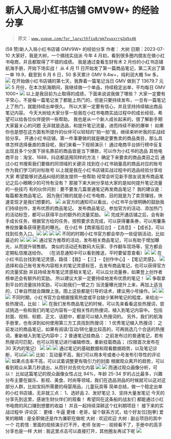 # 新人入局小红书店铺 GMV9W+ 的经验分享

> 原文：[`www.yuque.com/for_lazy/thfiu8/gm7vuxxrrg2q5x46`](https://www.yuque.com/for_lazy/thfiu8/gm7vuxxrrg2q5x46)

<ne-h2 id="6d686bae" data-lake-id="6d686bae"><ne-heading-ext><ne-heading-anchor></ne-heading-anchor><ne-heading-fold></ne-heading-fold></ne-heading-ext><ne-heading-content><ne-text id="ub0e9cebc">(58 赞)新人入局小红书店铺 GMV9W+ 的经验分享</ne-text></ne-heading-content></ne-h2> <ne-p id="ua6614d39" data-lake-id="ua6614d39"><ne-text id="ue2e75dfa">作者： 大树</ne-text></ne-p> <ne-p id="u2f2dd3cf" data-lake-id="u2f2dd3cf"><ne-text id="ua482cb59">日期：2023-07-10</ne-text></ne-p> <ne-p id="uc6a07555" data-lake-id="uc6a07555"><ne-text id="uea517019">大家好，我是大树，一个搞钱实战派</ne-text></ne-p> <ne-p id="u8a594ceb" data-lake-id="u8a594ceb"><ne-text id="ucdb97061">今年 4 月初，看到很多圈内朋友在做小红书电商，并且都取得了不错的成绩。</ne-text></ne-p> <ne-p id="u85b20822" data-lake-id="u85b20822"><ne-text id="u53cdd7f5">我是通过查看生财有术 2 月份的小红书店铺航海手册，开始下场实战！</ne-text></ne-p> <ne-p id="u20198077" data-lake-id="u20198077"><ne-text id="u1a590e01">从 4 月 11 日开始发了第一篇商品笔记，第二天出了第一单 19.9，截至到 6 月 6 日，50 多天累计 GMV 9.4w+，纯利润大概 5w 多。</ne-text><ne-card data-card-name="image" data-card-type="inline" id="ZItTy" data-event-boundary="card">![](img/942c91c5c802da88c741a5898d142dbe.png)  <ne-p id="u2679177d" data-lake-id="u2679177d"><ne-text id="u01483e09">在开始做小红书店铺的第七天，我靠着一篇笔记当日 GMV 做到了 13679.7 元</ne-text></ne-p> <ne-p id="ue1d9a1a4" data-lake-id="ue1d9a1a4"><ne-card data-card-name="image" data-card-type="inline" id="RaLV0" data-event-boundary="card">![](img/987c89c5fc63ce678a146b950afc07d8.png)  <ne-p id="ua8106d81" data-lake-id="ua8106d81"><ne-text id="u4c0f8833">5 月份，在本次航海期间，我继续做一个单品，持续稳定出单，平均每日 GMV 1000+</ne-text></ne-p> <ne-p id="u261154db" data-lake-id="u261154db"><ne-card data-card-name="image" data-card-type="inline" id="yPNMQ" data-event-boundary="card">![](img/883d323485a8f3795c35b1b5fa5341ac.png)  <ne-p id="u425b2407" data-lake-id="u425b2407"><ne-text id="ud100b488">以上是我目前为止取得的成绩，下面来说说我做了哪些？</ne-text></ne-p> <ne-p id="u9526ff08" data-lake-id="u9526ff08"><ne-text id="u36d8fbda">大家一定要有平常心，不是每一篇笔记发了都能上热门的，但是只要持续发布，一旦有一篇笔记上了热门，就能持续出单很久。</ne-text></ne-p> <ne-p id="u5150aa4e" data-lake-id="u5150aa4e"><ne-text id="ua4db6970">所以大家一定要有信心，并且坚持持续输出商品笔记内容。</ne-text></ne-p> <ne-p id="u594b30bd" data-lake-id="u594b30bd"><ne-text id="ue334b29c">今天大树给大家分享一些我在小红书电商实战过程中的成长经验，希望可以给各位伙伴提供一些帮助。</ne-text></ne-p> <ne-p id="ue1de9432" data-lake-id="ue1de9432"><ne-text id="u5bf4a448">我也是从一个新人成长起来的，很了解新手期大家最关心的问题</ne-text></ne-p> <ne-p id="u840e3a11" data-lake-id="u840e3a11"><ne-text id="uf75619dd">无非就是选品，和提升笔记流量，进而持续不断的爆单！</ne-text></ne-p> <ne-p id="u344dd20d" data-lake-id="u344dd20d"><ne-text id="u35089d65">如果你也是想在这方面有所提升的伙伴可以轻轻的“拍一拍”我，继续来听听我的实战经验分享。</ne-text></ne-p> <ne-p id="u6a100a5a" data-lake-id="u6a100a5a"><ne-text id="ud41d1f58">开通小红书店铺，第一件事要做的就是确定要售卖的商品类目，那么具体怎样选择垂直的类目呢，我们来看一下视频演示！</ne-text></ne-p> <ne-p id="u10609cc5" data-lake-id="u10609cc5"><ne-text id="u5be34327">通过电商平台排行榜中反复出现且多个分类下排名靠前的商品皆是当下爆款，可以作为小红书的选品</ne-text></ne-p> <ne-p id="ufe39c734" data-lake-id="ufe39c734"><ne-text id="ua3cb3f1c">其他电商平台：淘宝、1688，抖店都适用同样的方法！</ne-text></ne-p> <ne-p id="u52a6c592" data-lake-id="u52a6c592"><ne-text id="u5687ded4">确定下来要卖的商品类目之后</ne-text> <ne-text id="ubc0f2bd9">通过小红书搜索我们要做的同领域的关键词</ne-text> <ne-text id="u662ff910">找到在小红书销量高的商品对应的账号作为我们学习的对标账号</ne-text></ne-p> <ne-p id="u8d8e33f1" data-lake-id="u8d8e33f1"><ne-text id="u030914b5">以上就是我在小红书店铺实战过程中的选品经验分享给大家</ne-text> <ne-text id="u3d350381">希望能够对选品纠结的朋友提供一些帮助</ne-text></ne-p> <ne-p id="u5f0c41bb" data-lake-id="u5f0c41bb"><ne-text id="u55c5e9ec">经常会听见新手朋友说发布商品笔记之后小眼睛少的可怜有没有？</ne-text></ne-p> <ne-p id="u820eff34" data-lake-id="u820eff34"><ne-text id="u7b04e538">那接下来大树分享给大家的是如何提升笔记流量的一些技巧</ne-text></ne-p> <ne-p id="ue190ec15" data-lake-id="ue190ec15"><ne-text id="u84592c66">有的伙伴问到：要不要发几篇普通笔记再发商品笔记？</ne-text></ne-p> <ne-p id="u0d93b96c" data-lake-id="u0d93b96c"><ne-text id="ufe655b7f">我的建议是：每篇都发商品笔记。</ne-text></ne-p> <ne-p id="u3b6b03da" data-lake-id="u3b6b03da"><ne-text id="uc5c0b42f">因为我们做的就是小红书电商，目的就是为了卖货赚钱，快速变现才是我们想要的。</ne-text></ne-p> <ne-p id="u95a92b3a" data-lake-id="u95a92b3a"><ne-card data-card-name="image" data-card-type="inline" id="kQfdF" data-event-boundary="card">![](img/70ffde38acf485801df680a21109f0ba.png)</ne-card></ne-p> <ne-p id="u9120a6c7" data-lake-id="u9120a6c7"><ne-text id="u7a4874dc">从官方的通知可以看出，小红书平台很明确的鼓励我们持续创作，发布优质的商品笔记。</ne-text></ne-p> <ne-p id="u95f4756b" data-lake-id="u95f4756b"><ne-text id="u1f36babb">发布商品笔记、参加官方的活动、添加热门的活动标签，都可以获得平台的额外的流量奖励。</ne-text></ne-p> <ne-p id="u90659606" data-lake-id="u90659606"><ne-card data-card-name="image" data-card-type="inline" id="khBhA" data-event-boundary="card">![](img/87e405dc4d745b63b89c088d7726431c.png)</ne-card></ne-p> <ne-p id="u6736cbc2" data-lake-id="u6736cbc2"><ne-text id="ub28fa68f">完成开通店铺之后，会有新手成长任务，根据官方给的任务，按照要求去完成，可以获得薯条券，可以用薯条券投放薯条获得更高的曝光。</ne-text></ne-p> <ne-p id="u4913ddc7" data-lake-id="u4913ddc7"><ne-text id="ue2b02b55">在小红书【商家版后台】-【消息】-【成长】，可以找到任务入口。</ne-text><ne-card data-card-name="image" data-card-type="inline" id="oTts7" data-event-boundary="card">![](img/2f544092e68a1432fa91df4b44ee6606.png)</ne-card></ne-p> <ne-p id="u4f3934c3" data-lake-id="u4f3934c3"><ne-card data-card-name="image" data-card-type="inline" id="xL8KX" data-event-boundary="card">![](img/1161c86ae591346f03543b50eb4092e3.png)</ne-card></ne-p> <ne-p id="u28477c8d" data-lake-id="u28477c8d"><ne-card data-card-name="image" data-card-type="inline" id="wKS55" data-event-boundary="card">![](img/2697bef828f37bb267c9c1aba804ddff.png)</ne-card></ne-p> <ne-p id="u642868cb" data-lake-id="u642868cb"><ne-card data-card-name="image" data-card-type="inline" id="Cc8f6" data-event-boundary="card">![](img/d9c5065a7bfc6e530239680f2c99105a.png)</ne-card></ne-p> <ne-p id="ue6bd82f0" data-lake-id="ue6bd82f0"><ne-text id="u6f27513e">不同的时期小红书官方都会举办一些促销活动，比如最近的</ne-text></ne-p> <ne-p id="u324ccb3d" data-lake-id="u324ccb3d"><ne-card data-card-name="image" data-card-type="inline" id="WE0tn" data-event-boundary="card">![](img/3cd81b717743eccad1ed6d78007720f2.png)</ne-card></ne-p> <ne-p id="u8feea85a" data-lake-id="u8feea85a"><ne-card data-card-name="image" data-card-type="inline" id="DPSwm" data-event-boundary="card">![](img/b04724693793825e603f0e9bb491c096.png)</ne-card></ne-p> <ne-p id="ucd1224f3" data-lake-id="ucd1224f3"><ne-card data-card-name="image" data-card-type="inline" id="q7OVs" data-event-boundary="card">![](img/2c93e07317601e3578d2d5db225f498e.png)</ne-card></ne-p> <ne-p id="uaf3230b5" data-lake-id="uaf3230b5"><ne-text id="u5bf40a9e">通过官方推荐的活动，发布相关商品笔记，可以有助于增加曝光，从而提升销售额。</ne-text> <ne-text id="u00b5f8ef">类似的活动还有数码大玩家、手作翻车现场等，官方都会定期私信推送给你。</ne-text> <ne-text id="u7202d55d">（在消息通知中可以看到推送，平时要留意查看）</ne-text><ne-card data-card-name="image" data-card-type="inline" id="SaYT7" data-event-boundary="card">![](img/134c22d4c75366ca2a6647a974d4ef80.png)</ne-card></ne-p> <ne-p id="ueec0bff2" data-lake-id="ueec0bff2"><ne-card data-card-name="image" data-card-type="inline" id="tllf7" data-event-boundary="card">![](img/c0b530d61593e6b3db3981093c162fa0.png)</ne-card></ne-p> <ne-p id="ud4c5ca98" data-lake-id="ud4c5ca98"><ne-text id="ua4e9c97e">在小红书后台找到笔记灵感，路径：【我】-【三】-【创作中心】-【笔记灵感】。</ne-text></ne-p> <ne-p id="uefc97a5c" data-lake-id="uefc97a5c"><ne-card data-card-name="image" data-card-type="inline" id="f3NVG" data-event-boundary="card">![](img/aa2cff053c859168897721664a346603.png)</ne-card></ne-p> <ne-p id="uf6375153" data-lake-id="uf6375153"><ne-text id="u0d964b99">选择和自己账号发布内容相关的笔记灵感标签，去发布商品笔记，也可以获得官方的流量奖励</ne-text></ne-p> <ne-p id="u4419cb95" data-lake-id="u4419cb95"><ne-text id="uded13cd1">并且持续发布笔记灵感相关笔记，可以瓜分流量券，如果登上创作者榜单还会有额外的奖励。</ne-text></ne-p> <ne-p id="ub413b829" data-lake-id="ub413b829"><ne-text id="ua88a3389">所以建议大家一定要持续地发布优质的笔记！</ne-text></ne-p> <ne-p id="u0e60d525" data-lake-id="u0e60d525"><ne-card data-card-name="image" data-card-type="inline" id="K091X" data-event-boundary="card">![](img/edb5663555585900944f704d9a80f40a.png)</ne-card></ne-p> <ne-p id="u9220cb4d" data-lake-id="u9220cb4d"><ne-text id="uaecb29ed">争取拿到平台的流量扶持奖励，可以助我们一臂之力</ne-text></ne-p> <ne-p id="uacda4110" data-lake-id="uacda4110"><ne-text id="u6ac33446">当流量曝光提升上来，再加上适当的，订单自然就会蹭蹭上涨。图上这些都是引导的话术，建议用小号操作。</ne-text><ne-card data-card-name="image" data-card-type="inline" id="EeVfY" data-event-boundary="card">![](img/4935a67184a580aaeee52909e9c71d34.png)</ne-card></ne-p> <ne-p id="uc731c5da" data-lake-id="uc731c5da"><ne-card data-card-name="image" data-card-type="inline" id="NGzM1" data-event-boundary="card">![](img/ccc2ba18b67e537e553bf2a58e714969.png)</ne-card></ne-p> <ne-p id="ue2b8324e" data-lake-id="ue2b8324e"><ne-card data-card-name="image" data-card-type="inline" id="Vrvsy" data-event-boundary="card">![](img/2246bff96ffef2d38bc12d20e634be51.png)</ne-card></ne-p> <ne-p id="u663b67f1" data-lake-id="u663b67f1"><ne-text id="u66ed3c0c">不同时期，小红书官方会根据搜索热度或平台缺少某种笔记的程度，来给出一些热搜词，比如：</ne-text></ne-p> <ne-p id="ud8bf99c1" data-lake-id="ud8bf99c1"><ne-card data-card-name="image" data-card-type="inline" id="lIfO9" data-event-boundary="card">![](img/8129886632f86461dea0c77cf2f2b1d6.png)</ne-card></ne-p> <ne-p id="u7387fe68" data-lake-id="u7387fe68"><ne-text id="ub7b1ee9d">在我们发布商品笔记的时候，可以先来看看这些热搜词，尝试挑选一些和我们的笔记内容有一定相关性的热搜词，植入到笔记内容中。</ne-text></ne-p> <ne-p id="uba8660fa" data-lake-id="uba8660fa"><ne-text id="uad2e76fb">包括封面、视频、标题、正文、话题中，都是可以植入热搜词的。</ne-text></ne-p> <ne-p id="u43d736a4" data-lake-id="u43d736a4"><ne-text id="u3a7da130">另外，我们的航海手册里，也有讲到如何使用第三方工具找到热搜词：</ne-text></ne-p> <ne-oli index-type="0"><ne-oli-i>1</ne-oli-i> <ne-oli-c class="ne-oli-content" id="uf61f8c26" data-lake-id="uf61f8c26"><ne-text id="u87cb0e30">优秀笔记植入热搜词：</ne-text> <ne-text id="u7ed4ffad">之前发过的商品笔记，如果有阅读/互动/转化量比较高的，可再挑选几个合适的热搜词，重新植入到笔记内容中；</ne-text></ne-oli-c></ne-oli> <ne-oli index-type="0"><ne-oli-i>2</ne-oli-i> <ne-oli-c class="ne-oli-content" id="ufe090fc4" data-lake-id="ufe090fc4"><ne-text id="uc5405741">普通笔记挂商品：</ne-text> <ne-text id="u34cf3d32">之前发布过的普通笔记，若有热搜词可匹配，也可以将笔记进行编辑修改，重新挂载商品；</ne-text> <ne-text id="u671a7912">(仅限首次发布在 30 天内的笔记）</ne-text></ne-oli-c></ne-oli> <ne-p id="uf0b3ef90" data-lake-id="uf0b3ef90"><ne-card data-card-name="image" data-card-type="inline" id="WEEcK" data-event-boundary="card">![](img/0f5f15699344f6ced9c82112c86b3951.png)</ne-card></ne-p> <ne-p id="u821d803b" data-lake-id="u821d803b"><ne-card data-card-name="image" data-card-type="inline" id="kylpW" data-event-boundary="card">![](img/0b88ee8adfff22ccec86a2f544f948dc.png)</ne-card></ne-p> <ne-p id="u0a4b6e12" data-lake-id="u0a4b6e12"><ne-card data-card-name="image" data-card-type="inline" id="FRHxD" data-event-boundary="card">![](img/7e7bd0a8dc3312a20a3aa1a167c73fec.png)</ne-card></ne-p> <ne-p id="u0cdf4d71" data-lake-id="u0cdf4d71"><ne-text id="uee39e7ba">通过笔记的基础数据和观看数据趋势，以及笔记诊断，可以</ne-text><ne-card data-card-name="image" data-card-type="inline" id="jWFRi" data-event-boundary="card">![](img/6a12b7a8ee71284afd6dd746f0261f60.png)</ne-card></ne-p> <ne-p id="u4c2fb745" data-lake-id="u4c2fb745"><ne-card data-card-name="image" data-card-type="inline" id="l76cj" data-event-boundary="card">![](img/b92f513e3c6e41f6881ad99c673db94b.png)</ne-card></ne-p> <ne-p id="u73f83ae8" data-lake-id="u73f83ae8"><ne-text id="u5470d10f">比如：互动量不高，我们可以用本号或者小号发布引导性的评论</ne-text></ne-p> <ne-p id="u0a556d2a" data-lake-id="u0a556d2a"><ne-card data-card-name="image" data-card-type="inline" id="UQxvN" data-event-boundary="card">![](img/0eba893e8e1c155aed3e69abe3ee2b77.png)</ne-card></ne-p> <ne-p id="uebe9ab70" data-lake-id="uebe9ab70"><ne-text id="u5f232809">如果点击率不高，可以试着调整更有吸引力的封面</ne-text></ne-p> <ne-p id="u5f94cddb" data-lake-id="u5f94cddb"><ne-text id="u2b3bf6be">根据观众离开的趋势，可以看到观众从第几秒退出，从而针对去优化内容</ne-text></ne-p> <ne-p id="u22f4ab96" data-lake-id="u22f4ab96"><ne-card data-card-name="image" data-card-type="inline" id="qOpfx" data-event-boundary="card">![](img/cb29db36f5bc205e2c1ca19b5c29aeea.png)</ne-card></ne-p> <ne-p id="ua496e285" data-lake-id="ua496e285"><ne-card data-card-name="image" data-card-type="inline" id="uisvv" data-event-boundary="card">![](img/2f4ebcccbaa47d60a0db2308225f940c.png)</ne-card></ne-p> <ne-p id="u11078ce6" data-lake-id="u11078ce6"><ne-text id="ua6670c87">而通过观众画像分析，可以！</ne-text></ne-p> <ne-p id="ucd3afccd" data-lake-id="ucd3afccd"><ne-text id="udd6b71ab">比如这篇笔记的观众画像女性占比 94%，年龄 25-34 岁的占比最多，兴趣分布主要在娱乐、影视、美食、时尚等领域，我们在选品测品的时候就可以这对这部分人群，比如宝妈所需要的母婴用品，儿童玩具等</ne-text></ne-p> <ne-p id="u1ce8b90f" data-lake-id="u1ce8b90f"><ne-text id="u7f2b9a58">简单总结，做一个稳定出单的小红书店铺，无非就三点：</ne-text> <ne-text id="u862f4b80">1、选好品</ne-text> <ne-text id="u30824dbe">2、发好笔记</ne-text> <ne-text id="u3e472068">3、坚持大量发笔记</ne-text></ne-p> <ne-p id="u20dfbbbd" data-lake-id="u20dfbbbd"><ne-text id="u2359ad39">今天的分享先到这里，感谢生财伙伴们的观看！</ne-text></ne-p> <ne-p id="ucb022ce9" data-lake-id="ucb022ce9"><ne-text id="ubd3d0f1e">希望同在这条船的战友们</ne-text> <ne-text id="u9cd4e74e">都能通过小红书电商的风口赚到想要的收益！</ne-text></ne-p> <ne-p id="ue164a99d" data-lake-id="ue164a99d"><ne-text id="u7dc5582c">并且一起持续深耕这个红利期项目！</ne-text></ne-p> <ne-p id="ub5ab0273" data-lake-id="ub5ab0273"><ne-text id="ufaf334c8">接下来的实战过程中</ne-text></ne-p> <ne-hole id="u67df4749" data-lake-id="u67df4749"><ne-card data-card-name="hr" data-card-type="block" id="AS8oZ" data-event-boundary="card"><ne-p id="u7d196a29" data-lake-id="u7d196a29"><ne-text id="ubdc1e74a">评论区：</ne-text></ne-p> <ne-p id="ub3424cac" data-lake-id="ub3424cac"><ne-text id="u04f157ec">更绪 : 牛逼</ne-text> <ne-text id="ubdfbaea6">更绪 : 老哥，留个联系方式，给个好友位[抱拳]</ne-text> <ne-text id="u6fad905c">爱笑的眼睛 : 是全职做还是作为兼职在做呢</ne-text> <ne-text id="ub85f148d">大树 : 欢迎欢迎</ne-text> <ne-text id="u36f15e6b">大树 : 副业项目的其中一个</ne-text> <ne-text id="u5f343fce">花若惜 : 里面的视频演示打不开，老师</ne-text> <ne-text id="u13fa4f3d">张耑一 : 视频看不了，手册中的高手分享也是一样</ne-text> <ne-text id="u3e42bd12">大树 : 我这里点击可以直接打开，其他圈友再试下呢</ne-text></ne-p> <ne-p id="u6714c0fc" data-lake-id="u6714c0fc"><ne-card data-card-name="image" data-card-type="inline" id="uooKj" data-event-boundary="card">![](img/894d30a529e7c37bcd3392323c99941c.png)</ne-card></ne-p> <ne-hole id="u7b683aa5" data-lake-id="u7b683aa5"><ne-card data-card-name="hr" data-card-type="block" id="Uco8T" data-event-boundary="card"></ne-card></ne-hole></ne-card></ne-hole></ne-card></ne-p></ne-card></ne-p></ne-card></ne-p>